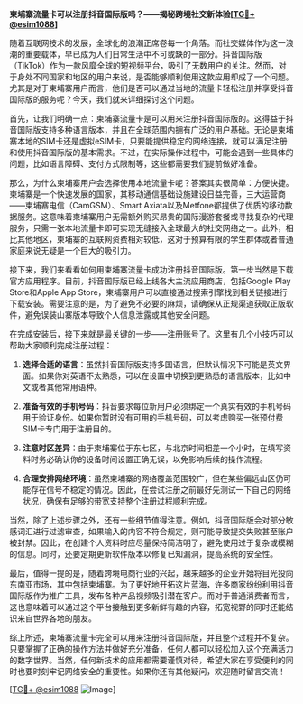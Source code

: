 **柬埔寨流量卡可以注册抖音国际版吗？——揭秘跨境社交新体验[[TG💪+ @esim1088](https://t.me/s/esim1088)]**

随着互联网技术的发展，全球化的浪潮正席卷每一个角落。而社交媒体作为这一浪潮的重要载体，早已成为人们日常生活中不可或缺的一部分。抖音国际版（TikTok）作为一款风靡全球的短视频平台，吸引了无数用户的关注。然而，对于身处不同国家和地区的用户来说，是否能够顺利使用这款应用却成了一个问题。尤其是对于柬埔寨用户而言，他们是否可以通过当地的流量卡轻松注册并享受抖音国际版的服务呢？今天，我们就来详细探讨这个问题。

首先，让我们明确一点：柬埔寨流量卡是可以用来注册抖音国际版的。这得益于抖音国际版支持多种语言版本，并且在全球范围内拥有广泛的用户基础。无论是柬埔寨本地的SIM卡还是虚拟eSIM卡，只要能提供稳定的网络连接，就可以满足注册和使用抖音国际版的基本需求。不过，在实际操作过程中，可能会遇到一些具体的问题，比如语言障碍、支付方式限制等，这些都需要我们提前做好准备。

那么，为什么柬埔寨用户会选择使用本地流量卡呢？答案其实很简单：方便快捷。柬埔寨是一个快速发展的国家，其移动通信基础设施建设日益完善，三大运营商——柬埔寨电信（CamGSM）、Smart Axiata以及Metfone都提供了优质的移动数据服务。这意味着柬埔寨用户无需额外购买昂贵的国际漫游套餐或寻找复杂的代理服务，只需一张本地流量卡即可实现无缝接入全球最大的社交网络之一。此外，相比其他地区，柬埔寨的互联网资费相对较低，这对于预算有限的学生群体或者普通家庭来说无疑是一个巨大的吸引力。

接下来，我们来看看如何用柬埔寨流量卡成功注册抖音国际版。第一步当然是下载官方应用程序。目前，抖音国际版已经上线各大主流应用商店，包括Google Play Store和Apple App Store，柬埔寨用户可以直接通过搜索引擎找到相关链接进行下载安装。需要注意的是，为了避免不必要的麻烦，请确保从正规渠道获取正版软件，避免误装山寨版本导致个人信息泄露或其他安全问题。

在完成安装后，接下来就是最关键的一步——注册账号了。这里有几个小技巧可以帮助大家顺利完成注册过程：

1. **选择合适的语言**：虽然抖音国际版支持多国语言，但默认情况下可能是英文界面。如果你对英语不太熟悉，可以在设置中切换到更熟悉的语言版本，比如中文或者其他常用语种。

2. **准备有效的手机号码**：抖音要求每位新用户必须绑定一个真实有效的手机号码用于验证身份。如果你暂时没有可用的手机号码，可以考虑购买一张预付费SIM卡专门用于注册目的。

3. **注意时区差异**：由于柬埔寨位于东七区，与北京时间相差一个小时，在填写资料时务必确认你的设备时间设置正确无误，以免影响后续的操作流程。

4. **合理安排网络环境**：虽然柬埔寨的网络覆盖范围较广，但在某些偏远山区仍可能存在信号不稳定的情况。因此，在尝试注册之前最好先测试一下自己的网络状况，确保有足够的带宽支持整个注册过程顺利完成。

当然，除了上述步骤之外，还有一些细节值得注意。例如，抖音国际版会对部分敏感词汇进行过滤审查，如果输入的内容不符合规定，则可能导致提交失败甚至账户被封禁。因此，在创建个人资料时应尽量保持简洁明了，避免使用过于复杂或模糊的信息。同时，还要定期更新软件版本以修复已知漏洞，提高系统的安全性。

最后，值得一提的是，随着跨境电商行业的兴起，越来越多的企业开始将目光投向东南亚市场，其中包括柬埔寨。为了更好地开拓这片蓝海，许多商家纷纷利用抖音国际版作为推广工具，发布各种产品视频吸引潜在客户。而对于普通消费者而言，这也意味着可以通过这个平台接触到更多新鲜有趣的内容，拓宽视野的同时还能结识来自世界各地的朋友。

综上所述，柬埔寨流量卡完全可以用来注册抖音国际版，并且整个过程并不复杂。只要掌握了正确的操作方法并做好充分准备，任何人都可以轻松加入这个充满活力的数字世界。当然，任何新技术的应用都需要谨慎对待，希望大家在享受便利的同时也要时刻牢记网络安全的重要性。如果你还有其他疑问，欢迎随时留言交流！

[[TG💪+ @esim1088](https://t.me/s/esim1088) ![Image](https://i.postimg.cc/4NQfJmqS/Snipaste-2025-05-13-00-14-12.png)]